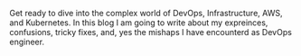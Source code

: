 Get ready to dive into the complex world of DevOps, Infrastructure, AWS, and Kubernetes. In this blog I am going to write about my expreinces,  confusions, tricky fixes, and, yes the mishaps I have encounterd as DevOps engineer.

